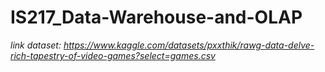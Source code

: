 # IS217_Data-Warehouse-and-OLAP
*link dataset: https://www.kaggle.com/datasets/pxxthik/rawg-data-delve-rich-tapestry-of-video-games?select=games.csv*
